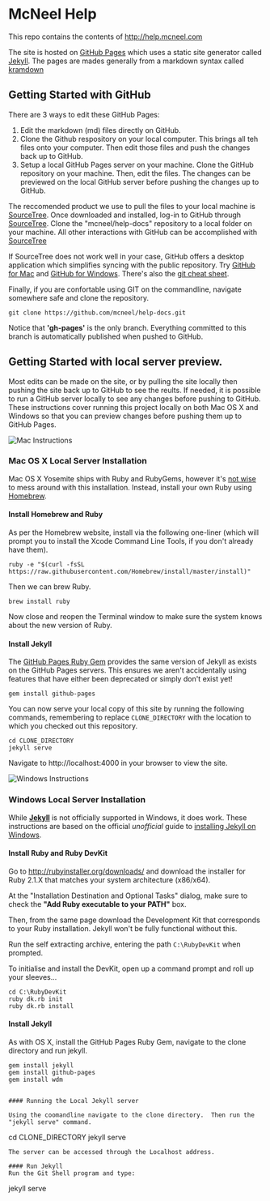 # McNeel Help

This repo contains the contents of http://help.mcneel.com

The site is hosted on [GitHub Pages](https://pages.github.com/) which uses a static site generator called [Jekyll](http://jekyllrb.com/).  The pages are mades generally from a markdown syntax called [kramdown](http://kramdown.gettalong.org/syntax.html)

## Getting Started with GitHub

There are 3 ways to edit these GitHub Pages:

 1. Edit the markdown (md) files directly on GitHub.
 1. Clone the Github respository on your local computer. This brings all teh files onto your computer.  Then edit those files and push the changes back up to GitHub.
 1. Setup a local GitHub Pages server on your machine. Clone the GitHub repository on your machine.  Then, edit the files. The changes can be previewed on the local GitHub server before pushing the changes up to GitHub.

The reccomended product we use to pull the files to your local machine is [SourceTree](https://www.sourcetreeapp.com/).  Once downloaded and installed, log-in to GitHub through [SourceTree](https://www.sourcetreeapp.com/).  Clone the "mcneel/help-docs" repository to a local folder on your machine.  All other interactions with GitHub can be accomplished with [SourceTree](https://www.sourcetreeapp.com/)

If SourceTree does not work well in your case, GitHub offers a desktop application which simplifies syncing with the public repository.  Try [GitHub for Mac](https://mac.github.com/) and [GitHub for Windows](https://windows.github.com/). There's also the [git cheat sheet](https://training.github.com/kit/downloads/github-git-cheat-sheet.pdf).

Finally, if you are confortable using GIT on the commandline, navigate somewhere safe and clone the repository.

```
git clone https://github.com/mcneel/help-docs.git
```

Notice that **'gh-pages'** is the only branch. Everything committed to this branch is automatically published when pushed to GitHub.

## Getting Started with local server preview.

Most edits can be made on the site, or by pulling the site locally then pushing the site back up to GitHub to see the reults.  If needed, it is possible to run a GitHub server locally to see any changes before pushing to GitHub. These instructions cover running this project locally on both Mac OS X and Windows so that you can preview changes before pushing them up to GitHub Pages.


![Mac Instructions](https://github.com/mcneel/help-docs/blob/gh-pages/images/mac_logo_small.png)
### Mac OS X Local Server Installation

Mac OS X Yosemite ships with Ruby and RubyGems, however it's [not wise](https://github.com/mcneel/help-docs/pull/2#issuecomment-112601698) to mess around with this installation. Instead, install your own Ruby using [Homebrew](http://brew.sh).

#### Install Homebrew and Ruby

As per the Homebrew website, install via the following one-liner (which will prompt you to install the Xcode Command Line Tools, if you don't already have them).

```
ruby -e "$(curl -fsSL https://raw.githubusercontent.com/Homebrew/install/master/install)"
```

Then we can brew Ruby.

```
brew install ruby
```

Now close and reopen the Terminal window to make sure the system knows about the new version of Ruby.

#### Install Jekyll

The [GitHub Pages Ruby Gem](https://github.com/github/pages-gem) provides the same version of Jekyll as exists on the GitHub Pages servers. This ensures we aren't accidentally using features that have either been deprecated or simply don't exist yet!

```
gem install github-pages
```

You can now serve your local copy of this site by running the following commands, remembering to replace `CLONE_DIRECTORY` with the location to which you checked out this repository.

```
cd CLONE_DIRECTORY
jekyll serve
```

Navigate to http://localhost:4000 in your browser to view the site.


![Windows Instructions](https://github.com/mcneel/help-docs/blob/gh-pages/images/win_logo_small.png)
### Windows Local Server Installation

While **[Jekyll](http://jekyllrb.com/docs/windows/)** is not officially supported in Windows, it does work.  These instructions are based on the official _unofficial_ guide to [installing Jekyll on Windows](http://jekyll-windows.juthilo.com/).

#### Install Ruby and Ruby DevKit

Go to http://rubyinstaller.org/downloads/ and download the installer for Ruby 2.1.X that matches your system architecture (x86/x64).

At the "Installation Destination and Optional Tasks" dialog, make sure to check the **"Add Ruby executable to your PATH"** box.

Then, from the same page download the Development Kit that corresponds to your Ruby installation. Jekyll won't be fully functional without this.

Run the self extracting archive, entering the path `C:\RubyDevKit` when prompted.

To initialise and install the DevKit, open up a command prompt and roll up your sleeves...

```
cd C:\RubyDevKit
ruby dk.rb init
ruby dk.rb install
```

#### Install Jekyll

As with OS X, install the GitHub Pages Ruby Gem, navigate to the clone directory and run jekyll.

```
gem install jekyll
gem install github-pages
gem install wdm


#### Running the Local Jekyll server

Using the coomandline navigate to the clone directory.  Then run the "jekyll serve" command.

```
cd CLONE_DIRECTORY
jekyll serve
```
The server can be accessed through the Localhost address.  

#### Run Jekyll
Run the Git Shell program and type:
```
jekyll serve
```
